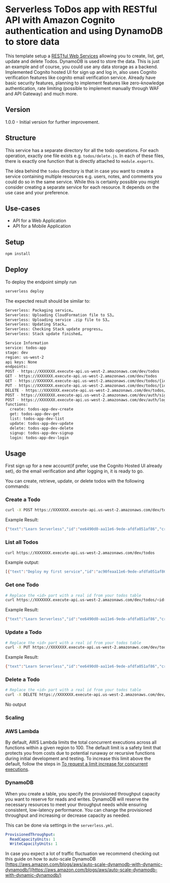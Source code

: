 <!--
title: 'AWS Serverless HTTP API in NodeJS with Amazon Cognito authentication to use a ToDo list app that store data in DynamoDB'
description: 'It setups an HTTP API with Cognito authentication allowing you to create, list, get, update and delete Todos. DynamoDB is used to store the data.'
layout: Doc
framework: v3
platform: AWS
language: nodeJS
version: 1.0.0
authorLink: 'https://github.com/danieltikamori'
authorName: 'Daniel Tikamori'
authorAvatar: 'https://avatars3.githubusercontent.com/u/danieltikamori'
-->

# Serverless ToDos app with RESTful API with Amazon Cognito authentication and using DynamoDB to store data

This template setup a [RESTful Web Services](https://en.wikipedia.org/wiki/Representational_state_transfer#Applied_to_web_services) allowing you to create, list, get, update and delete Todos. DynamoDB is used to store the data. This is just an example and of course, you could use any data storage as a backend.
Implemented Cognito hosted UI for sign up and log in, also uses Cognito verification features like cognito email verification service.
Already have basic security features, planning to implement features like zero-knowledge authentication, rate limiting (possible to implement manually through WAF and API Gateway) and much more.

## Version

1.0.0 - Initial version for further improvement.

## Structure

This service has a separate directory for all the todo operations. For each operation, exactly one file exists e.g. `todos/delete.js`. In each of these files, there is exactly one function that is directly attached to `module.exports`.

The idea behind the `todos` directory is that in case you want to create a service containing multiple resources e.g. users, notes, and comments you could do so in the same service. While this is certainly possible you might consider creating a separate service for each resource. It depends on the use case and your preference.

## Use-cases

- API for a Web Application
- API for a Mobile Application

## Setup

```bash
npm install
```

## Deploy

To deploy the endpoint simply run

```bash
serverless deploy
```

The expected result should be similar to:

```bash
Serverless: Packaging service…
Serverless: Uploading CloudFormation file to S3…
Serverless: Uploading service .zip file to S3…
Serverless: Updating Stack…
Serverless: Checking Stack update progress…
Serverless: Stack update finished…

Service Information
service: todos-app
stage: dev
region: us-west-2
api keys: None
endpoints:
POST - https://XXXXXXX.execute-api.us-west-2.amazonaws.com/dev/todos
GET - https://XXXXXXX.execute-api.us-west-2.amazonaws.com/dev/todos
GET - https://XXXXXXX.execute-api.us-west-2.amazonaws.com/dev/todos/{id}
PUT - https://XXXXXXX.execute-api.us-west-2.amazonaws.com/dev/todos/{id}
DELETE - https://XXXXXXX.execute-api.us-west-2.amazonaws.com/dev/todos/{id}
POST - https://XXXXXXX.execute-api.us-west-2.amazonaws.com/dev/auth/signup
POST - https://XXXXXXX.execute-api.us-west-2.amazonaws.com/dev/auth/login
functions:
  create: todos-app-dev-create
  get: todos-app-dev-get
  list: todos-app-dev-list
  update: todos-app-dev-update
  delete: todos-app-dev-delete
  signup: todos-app-dev-signup
  login: todos-app-dev-login
```

## Usage

First sign up for a new account(if prefer, use the Cognito Hosted UI already set), do the email verification and after logging in, it is ready to go.

You can create, retrieve, update, or delete todos with the following commands:

### Create a Todo

```bash
curl -X POST https://XXXXXXX.execute-api.us-west-2.amazonaws.com/dev/todos --data '{ "text": "Learn Serverless" }'
```

Example Result:

```bash
{"text":"Learn Serverless","id":"ee6490d0-aa11e6-9ede-afdfa051af86","createdAt":1479138570824,"checked":false,"updatedAt":1479138570824}%
```

### List all Todos

```bash
curl https://XXXXXXX.execute-api.us-west-2.amazonaws.com/dev/todos
```

Example output:

```bash
[{"text":"Deploy my first service","id":"ac90feaa11e6-9ede-afdfa051af86","checked":true,"updatedAt":1479139961304},{"text":"Learn Serverless","id":"206793aa11e6-9ede-afdfa051af86","createdAt":1479139943241,"checked":false,"updatedAt":1479139943241}]%
```

### Get one Todo

```bash
# Replace the <id> part with a real id from your todos table
curl https://XXXXXXX.execute-api.us-west-2.amazonaws.com/dev/todos/<id>
```

Example Result:

```bash
{"text":"Learn Serverless","id":"ee6490d0-aa11e6-9ede-afdfa051af86","createdAt":1479138570824,"checked":false,"updatedAt":1479138570824}%
```

### Update a Todo

```bash
# Replace the <id> part with a real id from your todos table
curl -X PUT https://XXXXXXX.execute-api.us-west-2.amazonaws.com/dev/todos/<id> --data '{ "text": "Learn Serverless", "checked": true }'
```

Example Result:

```bash
{"text":"Learn Serverless","id":"ee6490d0-aa11e6-9ede-afdfa051af86","createdAt":1479138570824,"checked":true,"updatedAt":1479138570824}%
```

### Delete a Todo

```bash
# Replace the <id> part with a real id from your todos table
curl -X DELETE https://XXXXXXX.execute-api.us-west-2.amazonaws.com/dev/todos/<id>
```

No output

### Scaling

### AWS Lambda

By default, AWS Lambda limits the total concurrent executions across all functions within a given region to 100. The default limit is a safety limit that protects you from costs due to potential runaway or recursive functions during initial development and testing. To increase this limit above the default, follow the steps in [To request a limit increase for concurrent executions](http://docs.aws.amazon.com/lambda/latest/dg/concurrent-executions.html#increase-concurrent-executions-limit).

### DynamoDB

When you create a table, you specify the provisioned throughput capacity you want to reserve for reads and writes. DynamoDB will reserve the necessary resources to meet your throughput needs while ensuring consistent, low-latency performance. You can change the provisioned throughput and increasing or decrease capacity as needed.

This can be done via settings in the `serverless.yml`.

```yml
ProvisionedThroughput:
  ReadCapacityUnits: 1
  WriteCapacityUnits: 1
```

In case you expect a lot of traffic fluctuation we recommend checking out this guide on how to auto-scale DynamoDB [https://aws.amazon.com/blogs/aws/auto-scale-dynamodb-with-dynamic-dynamodb/](https://aws.amazon.com/blogs/aws/auto-scale-dynamodb-with-dynamic-dynamodb/)
